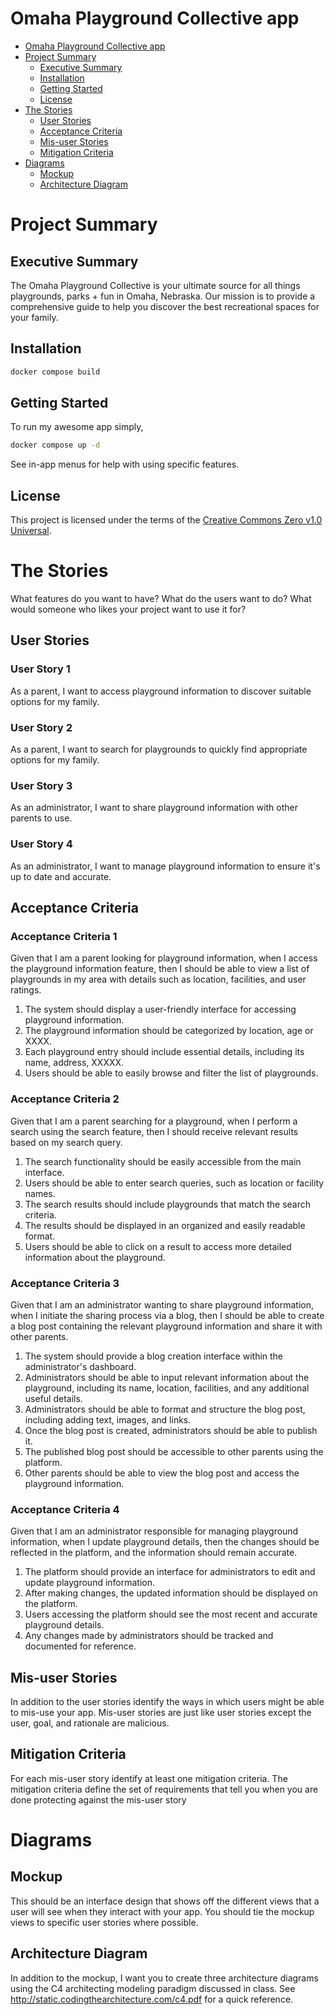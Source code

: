 # Omaha Playground Collective app

- [Omaha Playground Collective app](#omaha-playground-collective-app)
- [Project Summary](#project-summary)
  - [Executive Summary](#executive-summary)
  - [Installation](#installation)
  - [Getting Started](#getting-started)
  - [License](#license)
- [The Stories](#the-stories)
  - [User Stories](#user-stories)
  - [Acceptance Criteria](#acceptance-criteria)
  - [Mis-user Stories](#mis-user-stories)
  - [Mitigation Criteria](#mitigation-criteria)
- [Diagrams](#diagrams)
  - [Mockup](#mockup)
  - [Architecture Diagram](#architecture-diagram)

# Project Summary

## Executive Summary

The Omaha Playground Collective is your ultimate source for all things playgrounds, parks + fun in Omaha, Nebraska. Our mission is to provide a comprehensive guide to help you discover the best recreational spaces for your family.

## Installation

```bash
docker compose build
```

## Getting Started

To run my awesome app simply,

```bash
docker compose up -d
```

See in-app menus for help with using specific features.

## License

This project is licensed under the terms of the [Creative Commons Zero v1.0 Universal](LICENSE.md).

# The Stories

What features do you want to have? What do the users want to do? What would someone who likes your project want to use it for?

## User Stories

### User Story 1

As a parent, I want to access playground information to discover suitable options for my family.

### User Story 2

As a parent, I want to search for playgrounds to quickly find appropriate options for my family.

### User Story 3

As an administrator, I want to share playground information with other parents to use.

### User Story 4

As an administrator, I want to manage playground information to ensure it's up to date and accurate.

## Acceptance Criteria

### Acceptance Criteria 1

Given that I am a parent looking for playground information, when I access the playground information feature, then I should be able to view a list of playgrounds in my area with details such as location, facilities, and user ratings.

1. The system should display a user-friendly interface for accessing playground information.
1. The playground information should be categorized by location, age or XXXX.
1. Each playground entry should include essential details, including its name, address, XXXXX.
1. Users should be able to easily browse and filter the list of playgrounds.

### Acceptance Criteria 2

Given that I am a parent searching for a playground, when I perform a search using the search feature, then I should receive relevant results based on my search query.

1. The search functionality should be easily accessible from the main interface.
1. Users should be able to enter search queries, such as location or facility names.
1. The search results should include playgrounds that match the search criteria.
1. The results should be displayed in an organized and easily readable format.
1. Users should be able to click on a result to access more detailed information about the playground.

### Acceptance Criteria 3

Given that I am an administrator wanting to share playground information, when I initiate the sharing process via a blog, then I should be able to create a blog post containing the relevant playground information and share it with other parents.

1. The system should provide a blog creation interface within the administrator's dashboard.
1. Administrators should be able to input relevant information about the playground, including its name, location, facilities, and any additional useful details.
1. Administrators should be able to format and structure the blog post, including adding text, images, and links.
1. Once the blog post is created, administrators should be able to publish it.
1. The published blog post should be accessible to other parents using the platform.
1. Other parents should be able to view the blog post and access the playground information.

### Acceptance Criteria 4

Given that I am an administrator responsible for managing playground information, when I update playground details, then the changes should be reflected in the platform, and the information should remain accurate.

1. The platform should provide an interface for administrators to edit and update playground information.
1. After making changes, the updated information should be displayed on the platform.
1. Users accessing the platform should see the most recent and accurate playground details.
1. Any changes made by administrators should be tracked and documented for reference.

## Mis-user Stories

In addition to the user stories identify the ways in which users might be able to mis-use your app. Mis-user stories are just like user stories except the user, goal, and rationale are malicious.

## Mitigation Criteria

For each mis-user story identify at least one mitigation criteria. The mitigation criteria define the set of requirements that tell you when you are done protecting against the mis-user story

# Diagrams

## Mockup

This should be an interface design that shows off the different views that a user will see when they interact with your app. You should tie the mockup views to specific user stories where possible.

## Architecture Diagram

In addition to the mockup, I want you to create three architecture diagrams using the C4 architecting modeling paradigm discussed in class. See http://static.codingthearchitecture.com/c4.pdf for a quick reference.
